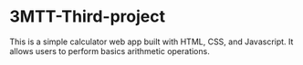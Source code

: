 # 3MTT-Third-project
This is a simple calculator web app  built with HTML, CSS, and Javascript. It allows users to perform basics arithmetic operations.
